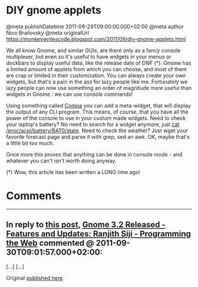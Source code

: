# DIY gnome applets

@meta publishDatetime 2011-09-29T09:00:00.000+02:00
@meta author Nico Brailovsky
@meta originalUrl https://monkeywritescode.blogspot.com/2011/09/diy-gnome-applets.html

We all know Gnome, and similar GUIs, are there only as a fancy console multiplexer, but even so it's useful to have widgets in your menus or dockbars to display useful data, like the release date of DNF (\*). Gnome has a limited amount of applets from which you can choose, and most of them are crap or limited in their customization. You can always create your own widgets, but that's a pain in the ass for lazy people like me. Fortunately we lazy people can now use something an order of magnitude more useful than widgets in Gnome : we can use console commands!

Using something called [Compa](http://code.google.com/p/compa/) you can add a meta-widget, that will display the output of any CLI program. This means, of course, that you have all the power of the console to use in your custom made widgets. Need to check your laptop's battery? No need to search for a widget anymore, just [cat /proc/acpi/battery/BAT0/state](md_blog/2009/0514_EverythingisafileA.K.A.BatterystateonLinux.md). Need to check the weather? Just wget your favorite forecast page and parse it with grep, sed an awk. OK, maybe that's a little bit too much.

Once more this proves that anything can be done in console mode - and whatever you can't isn't worth doing anyway.

(\*) Wow, this article has been written a LONG time ago!


# Comments

---
## In reply to [this post](), [Gnome 3.2 Released - Features and Updates: Ranjith Siji - Programming the Web](md_blog/youfoundadeadlink.md) commented @ 2011-09-30T09:01:57.000+02:00:

[...] [...]

Original [published here](md_blog/2011/0929_DIYgnomeapplets.md).
